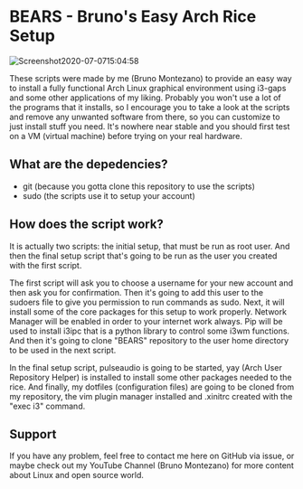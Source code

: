 # BEARS - Bruno's Easy Arch Rice Setup


![Screenshot2020-07-0715:04:58](https://user-images.githubusercontent.com/65104127/86823544-5515aa80-c063-11ea-9b8a-c6c868611ed7.png)

These scripts were made by me (Bruno Montezano) to provide an easy way to install a fully functional Arch Linux graphical environment using i3-gaps and some other applications of my liking. Probably you won't use a lot of the programs that it installs, so I encourage you to take a look at the scripts and remove any unwanted software from there, so you can customize to just install stuff you need. It's nowhere near stable and you should first test on a VM (virtual machine) before trying on your real hardware.

## What are the depedencies?

- git (because you gotta clone this repository to use the scripts)
- sudo (the scripts use it to setup your account)

## How does the script work?

It is actually two scripts: the initial setup, that must be run as root user. And then the final setup script that's going to be run as the user you created with the first script.

The first script will ask you to choose a username for your new account and then ask you for confirmation. Then it's going to add this user to the sudoers file to give you permission to run commands as sudo. Next, it will install some of the core packages for this setup to work properly. Network Manager will be enabled in order to your internet work always. Pip will be used to install i3ipc that is a python library to control some i3wm functions. And then it's going to clone "BEARS" repository to the user home directory to be used in the next script.

In the final setup script, pulseaudio is going to be started, yay (Arch User Repository Helper) is installed to install some other packages needed to the rice. And finally, my dotfiles (configuration files) are going to be cloned from my repository, the vim plugin manager installed and .xinitrc created with the "exec i3" command.

## Support

If you have any problem, feel free to contact me here on GitHub via issue, or maybe check out my YouTube Channel (Bruno Montezano) for more content about Linux and open source world.
